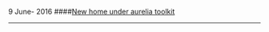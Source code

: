 9 June- 2016
####[New home under aurelia toolkit](https://github.com/aurelia-ui-toolkits/aurelia-v-grid)

---

